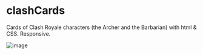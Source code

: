 # clashCards
Cards of Clash Royale characters (the Archer and the Barbarian) with html & CSS. Responsive.


![image](https://user-images.githubusercontent.com/67627523/217664830-cbc21ebe-2465-4866-903a-7c60282ec291.png)
